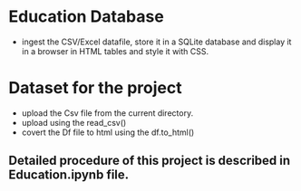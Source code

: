 # Education Database
- ingest the CSV/Excel datafile, store it in a SQLite database and  display it in a browser
in HTML tables and style it with CSS.
# Dataset for the project
- upload the Csv file from the current directory.
- upload using the read_csv()
- covert the Df file to html using the df.to_html()
## Detailed procedure of this project is described in Education.ipynb file.

